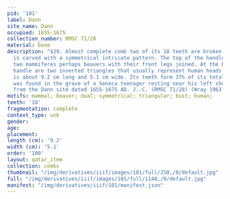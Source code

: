 ```yaml
---
pid: '101'
label: Dann
site_name: Dann
occupied: 1655-1675
collection_number: RMSC 71/28
material: bone
description: "$29. Almost complete comb two of its 18 teeth are broken. The handle
  is carved with a symmetrical intricate pattern. The top of the handle represents
  two mammiferes perhaps beavers with their front legs joined. At the bottom of the
  handle are two inverted triangles that usually represent human heads. This comb
  is about 9.2 cm long and 5.1 cm wide. Its teeth form 37% of its total length. He
  was found in the grave of a Seneca teenager resting near his left shoulder. It comes
  from the Dann site dated 1655-1675 AD. J.-C. (RMSC 71/28) (Wray 1963:41"
motifs: mammal; beaver; dual; symmetrical; triangular; bust; human;
teeth: '18'
fragmentation: complete
context_type: unk
gender:
age:
placement:
length (cm): '9.2'
width (cm): '5.1'
order: '100'
layout: qatar_item
collection: combs
thumbnail: "/img/derivatives/iiif/images/101/full/250,/0/default.jpg"
full: "/img/derivatives/iiif/images/101/full/1140,/0/default.jpg"
manifest: "/img/derivatives/iiif/101/manifest.json"
---
```

